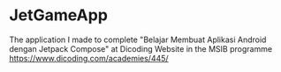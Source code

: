 # JetGameApp
The application I made to complete "Belajar Membuat Aplikasi Android dengan Jetpack Compose" at Dicoding Website in the MSIB programme
https://www.dicoding.com/academies/445/
